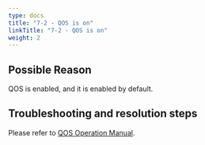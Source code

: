 ```yaml
---
type: docs
title: "7-2 - QOS is on"
linkTitle: "7-2 - QOS is on"
weight: 2
---
```


## Possible Reason

QOS is enabled, and it is enabled by default.

## Troubleshooting and resolution steps


Please refer to [QOS Operation Manual](/en/docs3-v2/java-sdk/reference-manual/qos/).
<p style="margin-top: 3rem;"> </p>